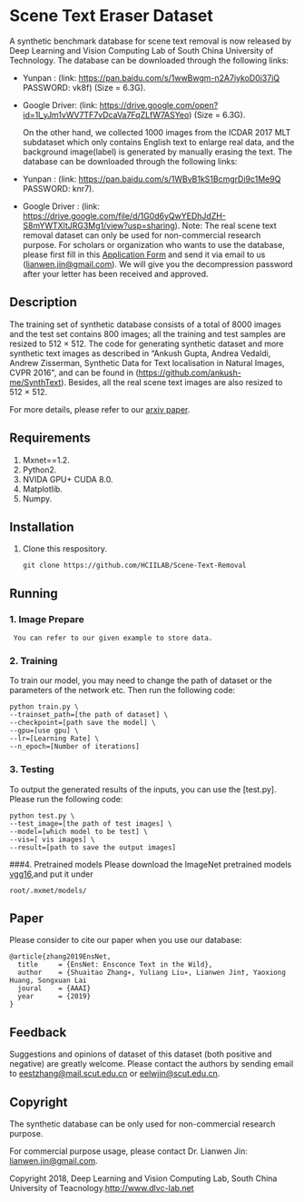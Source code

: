 # Scene Text Eraser Dataset

  A synthetic benchmark database for scene text removal is now released by Deep Learning and Vision Computing Lab of South China University of Technology. The database can be downloaded through the following links:
* Yunpan : (link: https://pan.baidu.com/s/1wwBwgm-n2A7iykoD0i37iQ PASSWORD: vk8f) (Size = 6.3G).
* Google Driver: (link: https://drive.google.com/open?id=1l_yJm1vWV7TF7vDcaVa7FqZLfW7ASYeo) (Size = 6.3G).

  On the other hand, we collected 1000 images from the ICDAR 2017 MLT subdataset which only contains English text to enlarge real data, and the background image(label) is generated by manually erasing the text. The database can be downloaded through the following links:
 * Yunpan : (link: https://pan.baidu.com/s/1WBvB1kS1BcmgrDi9c1Me9Q PASSWORD: knr7).
 * Google Driver : (link: https://drive.google.com/file/d/1G0d6yQwYEDhJdZH-S8mYWTXltJRG3Mg1/view?usp=sharing).
  Note: The real scene text removal dataset can only be used for non-commercial research purpose. For scholars or organization who wants to use the database, please first fill in this [Application Form](https://github.com/HCIILAB/Scene-Text-Removal/blob/master/Application_Form_for_Using_Scene_Text_Removal.docx) and send it via email to us (lianwen.jin@gmail.com). We will give you the decompression password after your letter has been received and approved. 
## Description

The training set of synthetic database consists of a total of 8000 images and the test set contains 800 images; all the training and test samples are resized to 512 × 512. The code for generating synthetic dataset and more synthetic text images as described in “Ankush Gupta, Andrea Vedaldi, Andrew Zisserman, Synthetic Data for Text localisation in Natural Images, CVPR 2016", and can be found in (https://github.com/ankush-me/SynthText).
Besides, all the real scene text images are also resized to 512 × 512.

For more details, please refer to our [arxiv paper](http://arxiv.org/abs/1812.00723).

## Requirements
1. Mxnet==1.2.
2. Python2.
3. NVIDA GPU+ CUDA 8.0.
4. Matplotlib.
5. Numpy.

## Installation
  1. Clone this respository.
     ```
     git clone https://github.com/HCIILAB/Scene-Text-Removal
     ```
## Running
  ### 1. Image Prepare
     You can refer to our given example to store data.
  ### 2. Training
  To train our model, you may need to change the path of dataset or the parameters of the network etc. Then run the following code:
  ```
  python train.py \
  --trainset_path=[the path of dataset] \
  --checkpoint=[path save the model] \
  --gpu=[use gpu] \
  --lr=[Learning Rate] \
  --n_epoch=[Number of iterations]
  ```
  ### 3. Testing
  To output the generated results of the inputs, you can use the [test.py]. Please run the following code:
  ```
  python test.py \
  --test_image=[the path of test images] \
  --model=[which model to be test] \
  --vis=[ vis images] \
  --result=[path to save the output images]
  ```
  ###4. Pretrained models
  Please download the ImageNet pretrained models [vgg16](),and put it under 
  ```
  root/.mxmet/models/
  ```
## Paper

Please consider to cite our paper when you use our database:
```
@article{zhang2019EnsNet,
  title     = {EnsNet: Ensconce Text in the Wild},
  author    = {Shuaitao Zhang∗, Yuliang Liu∗, Lianwen Jin†, Yaoxiong Huang, Songxuan Lai
  joural    = {AAAI}
  year      = {2019}
}
```
## Feedback

Suggestions and opinions of dataset of this dataset (both positive and negative) are greatly welcome. Please contact the authors by sending email to eestzhang@mail.scut.edu.cn  or eelwjin@scut.edu.cn.

## Copyright

The synthetic database can be only used for non-commercial research purpose. 

For commercial purpose usage, please contact Dr. Lianwen Jin: lianwen.jin@gmail.com.

Copyright 2018, Deep Learning and Vision Computing Lab, South China University of Teacnology.http://www.dlvc-lab.net
